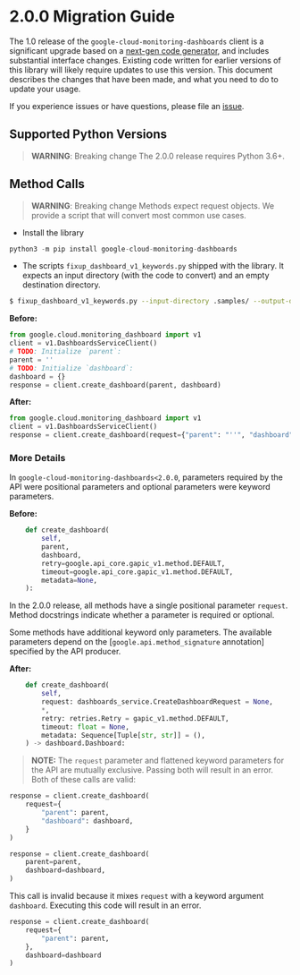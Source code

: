 # 2.0.0 Migration Guide

The 1.0 release of the `google-cloud-monitoring-dashboards` client is a significant upgrade based on a [next-gen code generator](https://github.com/googleapis/gapic-generator-python), and includes substantial interface changes. Existing code written for earlier versions of this library will likely require updates to use this version. This document describes the changes that have been made, and what you need to do to update your usage.

If you experience issues or have questions, please file an [issue](https://github.com/googleapis/python-monitoring-dashboards/issues).

## Supported Python Versions

> **WARNING**: Breaking change
The 2.0.0 release requires Python 3.6+.

## Method Calls

> **WARNING**: Breaking change
Methods expect request objects. We provide a script that will convert most common use cases.
* Install the library

```py
python3 -m pip install google-cloud-monitoring-dashboards
```

* The scripts `fixup_dashboard_v1_keywords.py` shipped with the library. It expects
an input directory (with the code to convert) and an empty destination directory.

```sh
$ fixup_dashboard_v1_keywords.py --input-directory .samples/ --output-directory samples/
```

**Before:**
```py
from google.cloud.monitoring_dashboard import v1
client = v1.DashboardsServiceClient()
# TODO: Initialize `parent`:
parent = ''
# TODO: Initialize `dashboard`:
dashboard = {}
response = client.create_dashboard(parent, dashboard)
```


**After:**
```py
from google.cloud.monitoring_dashboard import v1
client = v1.DashboardsServiceClient()
response = client.create_dashboard(request={"parent": "''", "dashboard": "{}"})
```

### More Details

In `google-cloud-monitoring-dashboards<2.0.0`, parameters required by the API were positional parameters and optional parameters were keyword parameters.

**Before:**
```py
    def create_dashboard(
        self,
        parent,
        dashboard,
        retry=google.api_core.gapic_v1.method.DEFAULT,
        timeout=google.api_core.gapic_v1.method.DEFAULT,
        metadata=None,
    ):
```

In the 2.0.0 release, all methods have a single positional parameter `request`. Method docstrings indicate whether a parameter is required or optional.

Some methods have additional keyword only parameters. The available parameters depend on the [`google.api.method_signature` annotation] specified by the API producer.


**After:**
```py
    def create_dashboard(
        self,
        request: dashboards_service.CreateDashboardRequest = None,
        *,
        retry: retries.Retry = gapic_v1.method.DEFAULT,
        timeout: float = None,
        metadata: Sequence[Tuple[str, str]] = (),
    ) -> dashboard.Dashboard:
```

> **NOTE:** The `request` parameter and flattened keyword parameters for the API are mutually exclusive.
> Passing both will result in an error.
Both of these calls are valid:

```py
response = client.create_dashboard(
    request={
        "parent": parent,
        "dashboard": dashboard,
    }
)
```

```py
response = client.create_dashboard(
    parent=parent,
    dashboard=dashboard,
)
```

This call is invalid because it mixes `request` with a keyword argument `dashboard`. Executing this code will result in an error.

```py
response = client.create_dashboard(
    request={
        "parent": parent,
    },
    dashboard=dashboard
)
```